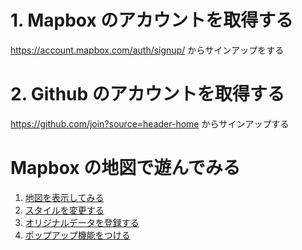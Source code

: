 # 1. Mapbox のアカウントを取得する

https://account.mapbox.com/auth/signup/ からサインアップをする

# 2. Github のアカウントを取得する

https://github.com/join?source=header-home からサインアップする

# Mapbox の地図で遊んでみる

1. [地図を表示してみる](1_INSTALL.md)
2. [スタイルを変更する](2_STYLES.md)
3. [オリジナルデータを登録する](3_DATASET.md)
4. [ポップアップ機能をつける](4_POPUP.md)
